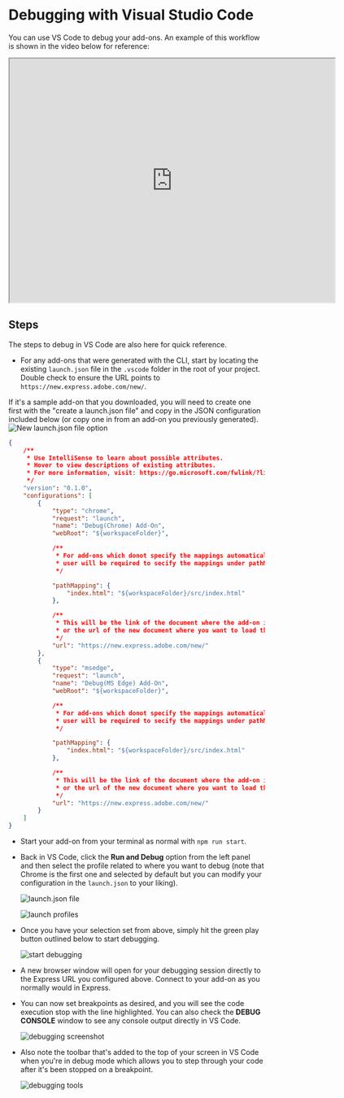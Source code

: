# Debugging with Visual Studio Code 
You can use VS Code to debug your add-ons. An example of this workflow is shown in the video below for reference:

<iframe aria-label="Debugging VS Code Demo" src="https://drive.google.com/file/d/1at1jXCTIi9TZWxwFn11su0PeEQZhUGFC/preview" width="640" height="480"></iframe>


## Steps
The steps to debug in VS Code are also here for quick reference.

- For any add-ons that were generated with the CLI, start by locating the existing `launch.json` file in the `.vscode` folder in the root of your project. Double check to ensure the URL points to `https://new.express.adobe.com/new/`. 

<InlineAlert slots="text,image" variant="info"/>

If it's a sample add-on that you downloaded, you will need to create one first with the "create a launch.json file" and copy in the JSON configuration included below (or copy one in from an add-on you previously generated). 
![New launch.json file option](img/new-launch-json.png)


```json
{
    /**
     * Use IntelliSense to learn about possible attributes.
     * Hover to view descriptions of existing attributes.
     * For more information, visit: https://go.microsoft.com/fwlink/?linkid=830387
     */
    "version": "0.1.0",
    "configurations": [
        {
            "type": "chrome",
            "request": "launch",
            "name": "Debug(Chrome) Add-On",
            "webRoot": "${workspaceFolder}",

            /**
             * For add-ons which donot specify the mappings automatically,
             * user will be required to secify the mappings under pathMapping property.
             */

            "pathMapping": {
                "index.html": "${workspaceFolder}/src/index.html"
            },

            /**
             * This will be the link of the document where the add-on is hosted
             * or the url of the new document where you want to load the add-on
             */
            "url": "https://new.express.adobe.com/new/"
        },
        {
            "type": "msedge",
            "request": "launch",
            "name": "Debug(MS Edge) Add-On",
            "webRoot": "${workspaceFolder}",

            /**
             * For add-ons which donot specify the mappings automatically,
             * user will be required to secify the mappings under pathMapping property.
             */

            "pathMapping": {
                "index.html": "${workspaceFolder}/src/index.html"
            },

            /**
             * This will be the link of the document where the add-on is hosted
             * or the url of the new document where you want to load the add-on
             */
            "url": "https://new.express.adobe.com/new/"
        }
    ]
}
```
- Start your add-on from your terminal as normal with `npm run start`.

- Back in VS Code, click the **Run and Debug** option from the left panel and then select the profile related to where you want to debug (note that Chrome is the first one and selected by default but you can modify your configuration in the `launch.json` to your liking).

    ![launch.json file](img/vscode-debug-option.png)

    ![launch profiles](img/launch-profiles.png)

- Once you have your selection set from above, simply hit the green play button outlined below to start debugging.

    ![start debugging](img/start-debug.png)

- A new browser window will open for your debugging session directly to the Express URL you configured above. Connect to your add-on as you normally would in Express.

- You can now set breakpoints as desired, and you will see the code execution stop with the line highlighted. You can also check the **DEBUG CONSOLE** window to see any console output directly in VS Code.

  ![debugging screenshot](img/debugging.png)

- Also note the toolbar that's added to the top of your screen in VS Code when you're in debug mode which allows you to step through your code after it's been stopped on a breakpoint. 

  ![debugging tools](img/debugger-tool.png)

